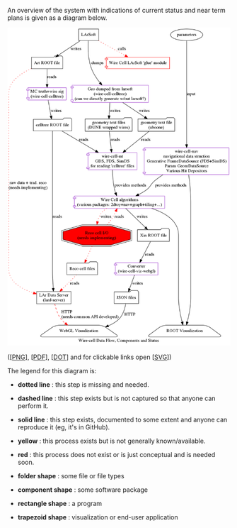 An overview of the system with indications of current status and near
term plans is given as a diagram below.

![ecosystem](../img/ecosystem-data.png)


([[PNG](../img/ecosystem-data.png)], [[PDF](../img/ecosystem-data.pdf)], [[DOT](../img/ecosystem-data.dot)] and for clickable links open [[SVG](../img/ecosystem-data.svg)])



The legend for this diagram is:

- **dotted line**
:   this step is missing and needed.

- **dashed line**
:   this step exists but is not captured so that anyone can perform it.

- **solid line**
:   this step exists, documented to some extent and anyone can reproduce it (eg, it's in GitHub).

- **yellow**
:   this process exists but is not generally known/available.

- **red**
:   this process does not exist or is just conceptual and is needed soon.

- **folder shape**
:   some file or file types

- **component shape**
:   some software package

- **rectangle shape**
:   a program

- **trapezoid shape**
:   visualization or end-user application
